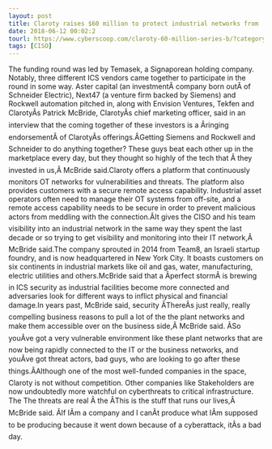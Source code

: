 ```yaml
---
layout: post
title: Claroty raises $60 million to protect industrial networks from 'perfect storm' of cyberthreats
date: 2018-06-12 00:02:2
tourl: https://www.cyberscoop.com/claroty-60-million-series-b/?category_news=technology
tags: [CISO]
---
```

The funding round was led by Temasek, a Signaporean holding company. Notably, three different ICS vendors came together to participate in the round in some way. Aster capital (an investmentÂ company born outÂ of Schneider Electric), Next47 (a venture firm backed by Siemens) and Rockwell automation pitched in, along with Envision Ventures, Tekfen and ClarotyÂs Patrick McBride, ClarotyÂs chief marketing officer, said in an interview that the coming together of these investors is a Âringing endorsementÂ of ClarotyÂs offerings.ÂGetting Siemens and Rockwell and Schneider to do anything together? These guys beat each other up in the marketplace every day, but they thought so highly of the tech that Â they invested in us,Â McBride said.Claroty offers a platform that continuously monitors OT networks for vulnerabilities and threats. The platform also provides customers with a secure remote access capability. Industrial asset operators often need to manage their OT systems from off-site, and a remote access capability needs to be secure in order to prevent malicious actors from meddling with the connection.ÂIt gives the CISO and his team visibility into an industrial network in the same way they spent the last decade or so trying to get visibility and monitoring into their IT network,Â McBride said.The company sprouted in 2014 from Team8, an Israeli startup foundry, and is now headquartered in New York City. It boasts customers on six continents in industrial markets like oil and gas, water, manufacturing, electric utilities and others.McBride said that a Âperfect stormÂ is brewing in ICS security as industrial facilities become more connected and adversaries look for different ways to inflict physical and financial damage.In years past, McBride said, security ÂThereÂs just really, really compelling business reasons to pull a lot of the the plant networks and make them accessible over on the business side,Â McBride said. ÂSo youÂve got a very vulnerable environment like these plant networks that are now being rapidly connected to the IT or the business networks, and youÂve got threat actors, bad guys, who are looking to go after these things.ÂAlthough one of the most well-funded companies in the space, Claroty is not without competition. Other companies like Stakeholders are now undoubtedly more watchful on cyberthreats to critical infrastructure. The The threats are real Â the ÂThis is the stuff that runs our lives,Â McBride said. ÂIf IÂm a company and I canÂt produce what IÂm supposed to be producing because it went down because of a cyberattack, itÂs a bad day.